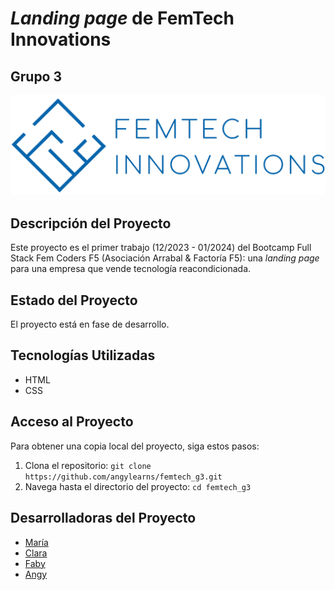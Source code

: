 # *Landing page* de FemTech Innovations
## Grupo 3

![Logo](/img/logos/logo.png)

## Descripción del Proyecto

Este proyecto es el primer trabajo (12/2023 - 01/2024) del Bootcamp Full Stack Fem Coders F5 (Asociación Arrabal & Factoría F5): una *landing page* para una empresa que vende tecnología reacondicionada.

## Estado del Proyecto

El proyecto está en fase de desarrollo.

## Tecnologías Utilizadas

- HTML
- CSS

## Acceso al Proyecto

Para obtener una copia local del proyecto, siga estos pasos:

1. Clona el repositorio: `git clone https://github.com/angylearns/femtech_g3.git`
2. Navega hasta el directorio del proyecto: `cd femtech_g3`

## Desarrolladoras del Proyecto

- [María](https://github.com/MNblue)
- [Clara](https://github.com/Clara-RuizSantacruz)
- [Faby](https://github.com/ilfagaro)
- [Angy](https://github.com/angylearns)

